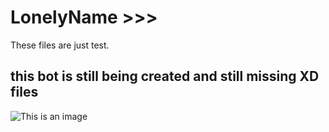 # LonelyName >>>
These files are just test.
## this bot is still being created and still missing XD files
![This is an image](https://i.ibb.co/T0gxrWD/cat-png.webp)
